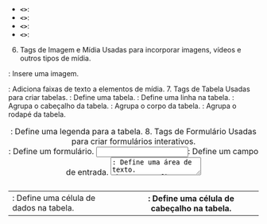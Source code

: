 * **`<>`**:
* **`<>`**:
* **`<>`**:
* **`<>`**:

6. Tags de Imagem e Mídia
Usadas para incorporar imagens, vídeos e outros tipos de mídia.

<img>: Insere uma imagem.
<audio>: Insere um arquivo de áudio.
<video>: Insere um arquivo de vídeo.
<source>: Especifica múltiplas fontes para elementos de mídia.
<track>: Adiciona faixas de texto a elementos de mídia.
7. Tags de Tabela
Usadas para criar tabelas.

<table>: Define uma tabela.
<tr>: Define uma linha na tabela.
<td>: Define uma célula de dados na tabela.
<th>: Define uma célula de cabeçalho na tabela.
<thead>: Agrupa o cabeçalho da tabela.
<tbody>: Agrupa o corpo da tabela.
<tfoot>: Agrupa o rodapé da tabela.
<caption>: Define uma legenda para a tabela.
8. Tags de Formulário
Usadas para criar formulários interativos.

<form>: Define um formulário.
<input>: Define um campo de entrada.
<textarea>: Define uma área de texto.
<button>: Define um botão.
<select>: Define um menu suspenso.
<option>: Define uma opção em um menu suspenso.
<label>: Define um rótulo para um elemento de formulário.
<fieldset>: Agrupa elementos de um formulário.
<legend>: Define uma legenda para um <fieldset>.
9. Tags Semânticas
Usadas para adicionar significado ao conteúdo.

<header>: Define o cabeçalho de uma seção ou página.
<footer>: Define o rodapé de uma seção ou página.
<section>: Define uma seção no documento.
<article>: Define um conteúdo independente e auto-contido.
<aside>: Define conteúdo lateral ou complementar.
<nav>: Define links de navegação.
<main>: Define o conteúdo principal do documento.
10. Tags de Script
Usadas para incorporar e controlar scripts.

<script>: Define um script embutido ou vinculado.
<noscript>: Define um conteúdo alternativo para navegadores que não suportam scripts.
11. Tags de Estilo
Usadas para aplicar estilos ao documento.

<style>: Contém CSS para estilizar o documento.
<link>: Vincula uma folha de estilo externa.
Essas categorias cobrem a maioria das tags HTML utilizadas para estruturar e apresentar conteúdo na web. Cada tag tem seu propósito específico e, quando usadas corretamente, ajudam a criar documentos bem estruturados, acessíveis e responsivos.